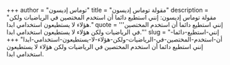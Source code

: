 +++
author = "توماس إديسون"
title = "مقولة توماس إديسون"
description = "مقولة توماس إديسون: إنني استطيع دائما أن استخدم المختصين في الرياضيات ولكن هؤلاء لا يستطيعون استخدامي ابدا."
quote = '''إنني استطيع دائما أن استخدم المختصين في الرياضيات ولكن هؤلاء لا يستطيعون استخدامي ابدا.'''
slug = "إنني-استطيع-دائما-أن-استخدم-المختصين-في-الرياضيات-ولكن-هؤلاء-لا-يستطيعون-استخدامي-ابدا"
+++
إنني استطيع دائما أن استخدم المختصين في الرياضيات ولكن هؤلاء لا يستطيعون استخدامي ابدا.
